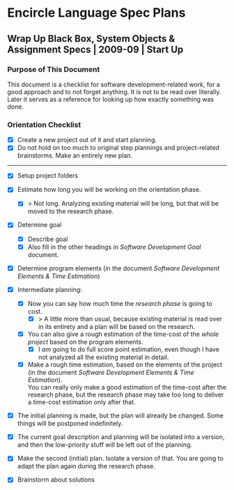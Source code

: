 ﻿Encircle Language Spec Plans
============================

Wrap Up Black Box, System Objects & Assignment Specs | 2009-09 | Start Up
-------------------------------------------------------------------------

### Purpose of This Document

This document is a checklist for software development-related work, for a good approach and to not forget anything. It is not to be read over literally. Later it serves as a reference for looking up how exactly something was done.

### Orientation Checklist

- [x] Create a new project out of it and start planning.
- [x] Do not hold on too much to original step plannings and project-related brainstorms. Make an entirely new plan.
-----
- [x] Setup project folders
- [x] Estimate how long you will be working on the orientation phase.
    - [x] \> Not long. Analyzing existing material will be long, but that will be moved to the research phase.
- [x] Determine goal 
    - [x] Describe goal
    - [x] Also fill in the other headings in *Software Development Goal* document.
- [x] Determine program elements (in the document *Software Development Elements & Time Estimation*)

- [x] Intermediate planning:

    - [x] Now you can say how much time the *research phase* is going to cost.
        - [x] \> A little more than usual, because existing material is read over in its entirety and a plan will be based on the research.
    - [x] You can also give a rough estimation of the time-cost of the *whole project* based on the program elements.
        - [x] I *am* going to do full score point estimation, even though I have not analyzed all the existing material in detail.
    - [x] Make a rough time estimation, based on the elements of the project (in the document *Software Development Elements & Time Estimation*).  
    You can really only make a good estimation of the time-cost after the research phase, but the research phase may take too long to deliver a time-cost estimation only after that.

- [x] The initial planning is made, but the plan will already be changed. Some things will be postponed indefinitely.

- [x] The current goal description and planning will be isolated into a version, and then the low-priority stuff will be left out of the planning.

- [x] Make the second (initial) plan. Isolate a version of that. You are going to adapt the plan again during the research phase.

- [x] Brainstorm about solutions